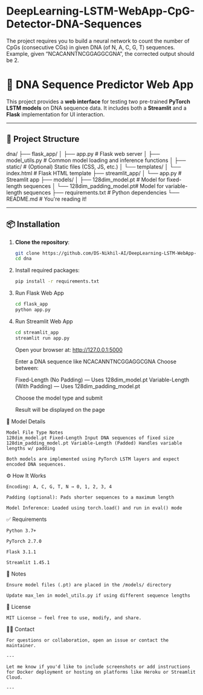 # DeepLearning-LSTM-WebApp-CpG-Detector-DNA-Sequences
The project requires you to build a neural network to count the number of CpGs (consecutive CGs) in given DNA (of N, A, C, G, T) sequences. Example, given “NCACANNTNCGGAGGCGNA”, the corrected output should be 2.
# 🧬 DNA Sequence Predictor Web App

This project provides a **web interface** for testing two pre-trained **PyTorch LSTM models** on DNA sequence data. It includes both a **Streamlit** and a **Flask** implementation for UI interaction.

---

## 📂 Project Structure

dna/
├── flask_app/
│ ├── app.py # Flask web server
│ ├── model_utils.py # Common model loading and inference functions
│ ├── static/ # (Optional) Static files (CSS, JS, etc.)
│ └── templates/
│ └── index.html # Flask HTML template
├── streamlit_app/
│ └── app.py # Streamlit app
├── models/
│ ├── 128dim_model.pt # Model for fixed-length sequences
│ └── 128dim_padding_model.pt# Model for variable-length sequences
├── requirements.txt # Python dependencies
└── README.md # You're reading it!

---

## 📦 Installation

1. **Clone the repository**:

   ```bash
   git clone https://github.com/DS-Nikhil-AI/DeepLearning-LSTM-WebApp-CpG-Detector-DNA-Sequences.git
   cd dna
   ```

2. Install required packages:
   ```bash
   pip install -r requirements.txt
   ```
3. Run Flask Web App
   ```bash
   cd flask_app
   python app.py
   ```
4. Run Streamlit Web App

   ```bash
   cd streamlit_app
   streamlit run app.py
   ```

   Open your browser at: http://127.0.0.1:5000

   Enter a DNA sequence like NCACANNTNCGGAGGCGNA
   Choose between:

   Fixed-Length (No Padding) — Uses 128dim_model.pt
   Variable-Length (With Padding) — Uses 128dim_padding_model.pt

   Choose the model type and submit

   Result will be displayed on the page

🧠 Model Details

    Model File Type Notes
    128dim_model.pt Fixed-Length Input DNA sequences of fixed size
    128dim_padding_model.pt Variable-Length (Padded) Handles variable lengths w/ padding

    Both models are implemented using PyTorch LSTM layers and expect encoded DNA sequences.

⚙️ How It Works

    Encoding: A, C, G, T, N → 0, 1, 2, 3, 4

    Padding (optional): Pads shorter sequences to a maximum length

    Model Inference: Loaded using torch.load() and run in eval() mode

✅ Requirements

    Python 3.7+

    PyTorch 2.7.0

    Flask 3.1.1

    Streamlit 1.45.1

📌 Notes

    Ensure model files (.pt) are placed in the /models/ directory

    Update max_len in model_utils.py if using different sequence lengths

📄 License

    MIT License – feel free to use, modify, and share.

🙋‍♂️ Contact

    For questions or collaboration, open an issue or contact the maintainer.

    ---

    Let me know if you'd like to include screenshots or add instructions for Docker deployment or hosting on platforms like Heroku or Streamlit Cloud.

    ---

